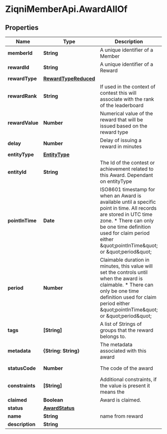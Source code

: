 # ZiqniMemberApi.AwardAllOf

## Properties

Name | Type | Description | Notes
------------ | ------------- | ------------- | -------------
**memberId** | **String** | A unique identifier of a Member | [optional] 
**rewardId** | **String** | A unique identifier of a Reward | [optional] 
**rewardType** | [**RewardTypeReduced**](RewardTypeReduced.md) |  | [optional] 
**rewardRank** | **String** | If used in the context of contest this will associate with the rank of the leaderboard | [optional] 
**rewardValue** | **Number** | Numerical value of the reward that will be issued based on the reward type | [optional] 
**delay** | **Number** | Delay of issuing a reward in minutes | [optional] 
**entityType** | [**EntityType**](EntityType.md) |  | [optional] 
**entityId** | **String** | The Id of the contest or achievement related to this Award. Dependant on entityType | [optional] 
**pointInTime** | **Date** | ISO8601 timestamp for when an Award is available until a specific point in time. All records are stored in UTC time zone. * There can only be one time definition used for claim period either \&quot;pointInTime\&quot; or \&quot;period\&quot; | [optional] 
**period** | **Number** | Claimable duration in minutes, this value will set the controls until when the award is claimable. * There can only be one time definition used for claim period either \&quot;pointInTime\&quot; or \&quot;period\&quot; | [optional] 
**tags** | **[String]** | A list of Strings of groups that the reward belongs to. | [optional] 
**metadata** | **{String: String}** | The metadata associated with this award | [optional] 
**statusCode** | **Number** | The code of the award | [optional] [readonly] 
**constraints** | **[String]** | Additional constraints, if the value is present it means the | [optional] 
**claimed** | **Boolean** |  Award is claimed. | [optional] 
**status** | [**AwardStatus**](AwardStatus.md) |  | [optional] 
**name** | **String** | name from reward | [optional] 
**description** | **String** |  | [optional] 


